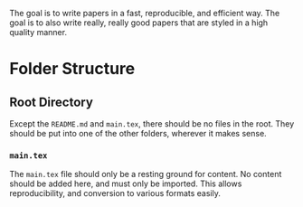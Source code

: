 The goal is to write papers in a fast, reproducible, and efficient way. The goal is to also write really, really good papers that are styled in a high quality manner. 


# Folder Structure
## Root Directory

Except the `README.md` and `main.tex`, there should be no files in the root. They should be put into one of the other folders, wherever it makes sense.

### `main.tex`

The `main.tex` file should only be a resting ground for content. No content should be added here, and must only be imported. This allows reproducibility, and conversion to various formats easily.